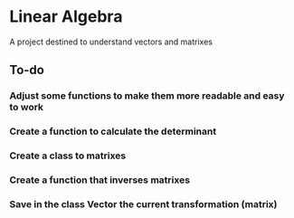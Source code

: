 # Linear Algebra
A project destined to understand vectors and matrixes

## To-do
### Adjust some functions to make them more readable and easy to work
### Create a function to calculate the determinant
### Create a class to matrixes
### Create a function that inverses matrixes
### Save in the class Vector the current transformation (matrix)
